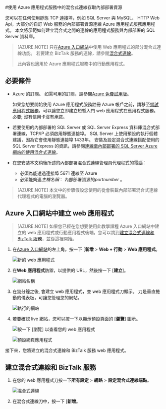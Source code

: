 <properties 
    pageTitle="使用 Azure 應用程式服務中的混合式連線存取內部部署資源" 
    description="建立 web app 中 Azure 應用程式服務與使用靜態的 TCP 連接埠的內部部署資源之間的連線" 
    services="app-service" 
    documentationCenter="" 
    authors="cephalin" 
    manager="wpickett" 
    editor="mollybos"/>

<tags 
    ms.service="app-service" 
    ms.workload="na" 
    ms.tgt_pltfrm="na" 
    ms.devlang="na" 
    ms.topic="article" 
    ms.date="02/03/2016" 
    ms.author="cephalin"/>

#<a name="access-on-premises-resources-using-hybrid-connections-in-azure-app-service"></a>使用 Azure 應用程式服務中的混合式連線存取內部部署資源

您可以在任何使用靜態 TCP 連接埠，例如 SQL Server 與 MySQL、 HTTP Web Api，大部分的自訂 Web 服務的內部部署資源連線 Azure 應用程式服務應用程式。 本文將示範如何建立混合式之間的連線的應用程式服務與內部部署的 SQL Server 資料庫。

> [AZURE.NOTE] 只在[Azure 入口網站](https://portal.azure.com)中使用 Web 應用程式的部分混合式連線功能。 若要建立 BizTalk 服務的連線，請參閱[混合式連線](http://go.microsoft.com/fwlink/p/?LinkID=397274)。 
> 
> 此內容也適用於 Azure 應用程式服務中的行動應用程式。 

## <a name="prerequisites"></a>必要條件
- Azure 的訂閱。 如需可用的訂閱，請參閱[Azure 免費試用版](https://azure.microsoft.com/pricing/free-trial/)。 
 
    如果您想要開始使用 Azure 應用程式服務註冊 Azure 帳戶之前，請移至[嘗試應用程式服務](http://go.microsoft.com/fwlink/?LinkId=523751)，可以讓您立即建立短暫入門 web 應用程式在應用程式服務。 必要; 沒有信用卡沒有承諾。

- 若要使用的內部部署的 SQL Server 或 SQL Server Express 資料庫混合式部署連線，TCP/IP 必須啟用靜態連接埠。 SQL Server 上使用預設的執行個體建議，因為它會使用靜態連接埠 1433年。 安裝及設定混合式連線搭配使用的 SQL Server Express 的資訊，請參閱[連線至內部部署的 SQL Server Azure 網站的使用混合式連線](http://go.microsoft.com/fwlink/?LinkID=397979)。

- 在您安裝本文稍後所述的內部部署混合式連線管理員代理程式的電腦︰

    - 必須為能透過連接埠 5671 連線至 Azure
    - 必須能夠連*主機名稱*︰ 內部部署資源的*portnumber* 。 

> [AZURE.NOTE] 本文中的步驟假設您使用的從會裝載內部部署混合式連線代理程式的電腦的瀏覽器。


## <a name="create-a-web-app-in-the-azure-portal"></a>Azure 入口網站中建立 web 應用程式 ##

> [AZURE.NOTE] 如果您已經在您想要使用此教學課程 Azure 入口網站中建立的 web 應用程式或行動應用程式後端，您可以跳到[建立混合式連線和 BizTalk 服務](#CreateHC)，並從這裡開始。

1. 在[Azure 入口網站](https://portal.azure.com)的左上角，按一下 [**新增** > **Web + 行動** > **Web 應用程式**。
    
    ![新的 web 應用程式][NewWebsite]
    
2. 在**Web 應用程式**防禦，以提供的 URL，然後按一下 [**建立**]。 
    
    ![網站名稱][WebsiteCreationBlade]
    
3. 在幾分鐘之後, 會建立 web 應用程式，並 web 應用程式刀顯示。 刀是垂直捲動的儀表板，可讓您管理您的網站。
    
    ![執行的網站][WebSiteRunningBlade]
    
4. 若要確認 live 網站，您可以按一下以顯示預設頁面的 [**瀏覽**] 圖示。
    
    ![按一下 [瀏覽] 以查看您的 web 應用程式][Browse]
    
    ![預設網頁應用程式][DefaultWebSitePage]
    
接下來，您將建立的混合式連線和 BizTalk 服務 web 應用程式。

<a name="CreateHC"></a>
## <a name="create-a-hybrid-connection-and-a-biztalk-service"></a>建立混合式連線和 BizTalk 服務 ##

1. 在您的 web 應用程式刀按一下**所有設定** > **網路** > **設定混合式連線端點**。
    
    ![混合式連線][CreateHCHCIcon]
    
2. 在混合式連線刀中，按一下 [**新增**。
    
    <!-- ![Add a hybrid connnection][CreateHCAddHC]
-->
    
3. **新增的混合式連線**刀隨即會開啟。  這是您第一份的混合式部署連線，因為預先選取**新的混合式連線**選項，，並**建立混合式連線**刀會開啟以供您。
    
    ![建立混合式部署的連線][TwinCreateHCBlades]
    
    在**建立混合式連線刀**中︰
    - [**名稱**] 中，提供連線的名稱。
    - **主機名稱**，輸入主控您的資源的內部部署電腦的名稱。
    - **連接埠**，輸入您的內部部署資源使用 (SQL Server 預設的執行個體 1433) 的連接埠號碼。
    - 按一下 [ **Biz 與服務**


4. **建立 BizTalk 服務**刀隨即會開啟。 輸入 BizTalk 服務的名稱，然後再按一下**[確定**]。
    
    ![建立 BizTalk 服務][CreateHCCreateBTS]
    
    **建立 BizTalk 服務**刀隨即關閉，且您會回到**建立混合式連線**刀。
    
5. 在建立混合式連線刀中，按一下**[確定]**。 
    
    ![按一下 [確定]][CreateBTScomplete]
    
6. 程序完成後，請在入口網站中的 [通知] 區域會通知您已順利建立連線。
    < ！---TODO

    在此步驟中的所有項目會失敗。 無法在事入口網站中建立 BizTalk 服務。 我切換到傳統的入口網站 （完整入口網站），並建立 BizTalk 服務，但似乎可讓您 instance-當您完成建立混合式連線步驟時，您會收到下列錯誤，建立混合式連線 RelecIoudHC 失敗。 命名空間 」 的 api 版本 2014年-06-01 Microsoft.BizTaIkServices 」 中找不到的資源類型。
    
    此錯誤指出找不到類型]，[未執行個體。
    ![成功通知][CreateHCSuccessNotification]
    -->
7. 在 web 應用程式的刀**混合式連線**圖示現在會顯示已建立的 1 的混合式連接。
    
    ![建立一個混合式連線][CreateHCOneConnectionCreated]
    
此時，您已完成的雲端混合式連線基礎結構的重要部分。 接下來，您將建立對應的內部部署一段。

<a name="InstallHCM"></a>
## <a name="install-the-on-premises-hybrid-connection-manager-to-complete-the-connection"></a>安裝完成連接內部部署混合式連線管理員 ##

1. 按一下 [web 應用程式的刀，**所有設定** > **網路** > **設定混合式連線端點**。 
    
    ![混合式連線圖示][HCIcon]
    
2. 在**混合式連線**刀，最近新增的端點的 [**狀態**] 欄會顯示**未連線**。 按一下要設定讓它的連線。
    
    ![未連線][NotConnected]
    
    混合式連線刀隨即會開啟。
    
    ![NotConnectedBlade][NotConnectedBlade]
    
3. 按一下 [刀，**接聽項設定**。
    
    ![按一下 [接聽程式設定][ClickListenerSetup]
    
4. **混合式連線內容**刀隨即會開啟。 **內部部署混合式連線管理員**] 下選擇 [**按一下這裡以安裝**]。
    
    ![按一下這裡以安裝][ClickToInstallHCM]
    
5. 在 [應用程式執行安全性警告] 對話方塊中，選擇 [**執行**] 以繼續。
    
    ![選擇 [執行] 以繼續進行][ApplicationRunWarning]
    
6.  在 [**使用者帳戶控制**] 對話方塊中，選擇 [**是**]。
    
    ![選擇 [是]][UAC]
    
7. 混合式連線管理員下載並安裝適用於您。 
    
    ![安裝][HCMInstalling]
    
8. 安裝完成後，請按一下 [**關閉**]。
    
    ![按一下 [關閉]][HCMInstallComplete]
    
    在**混合式連線**刀中，[**狀態**] 欄現在會顯示**已連線**。 
    
    ![連線的狀態][HCStatusConnected]

完成混合式連線基礎結構時，您可以建立會使用該參數的混合式應用程式。 

>[AZURE.NOTE]下列各節說明如何使用行動應用程式.NET 後端專案的混合式連線。

## <a name="configure-the-mobile-app-net-backend-project-to-connect-to-the-sql-server-database"></a>設定行動應用程式.NET 後端專案以連線至 SQL Server 資料庫

在應用程式服務行動應用程式.NET 後端專案會是只 ASP.NET web 應用程式與其他行動應用程式 SDK 安裝及初始化。 若要使用行動應用程式後端 web 應用程式，您必須[下載並初始化行動應用程式.NET 後端 SDK](../app-service-mobile/app-service-mobile-dotnet-backend-how-to-use-server-sdk.md#install-sdk)。  

Mobile 應用程式，您也需要定義內部部署資料庫的連線字串，及修改使用此連線後端。 

1. 在 Visual Studio 方案總管] 中開啟您的行動應用程式.NET 後端的 Web.config 檔案、 找出**connectionStrings**節、 新增新的 SqlClient 項目，例如下列指向內部部署的 SQL Server 資料庫︰

        <add name="OnPremisesDBConnection"
         connectionString="Data Source=OnPremisesServer,1433;
         Initial Catalog=OnPremisesDB;
         User ID=HybridConnectionLogin;
         Password=<**secure_password**>;
         MultipleActiveResultSets=True"
         providerName="System.Data.SqlClient" />

    請記住，若要取代`<**secure_password**>`字串*HybridConnectionLogin*您建立的密碼。

3. 按一下 [儲存 web.config Visual Studio 中的 [**儲存**]。

    > [AZURE.NOTE]在本機電腦上執行時，會使用這項連線設定。 Azure 在執行時，此設定會覆寫入口網站中定義的連線設定。

4. 展開 [**模型**] 資料夾，並開啟資料模型檔案，以*Context.cs*。

6. 修改值傳遞**DbContext**執行個體建構`OnPremisesDBConnection`基底**DbContext**建構函式，類似以下的程式碼片段︰

        public class hybridService1Context : DbContext
        {
            public hybridService1Context()
                : base("OnPremisesDBConnection")
            {
            }
        }

    服務將會使用新的連線至 SQL Server 資料庫。

## <a name="update-the-mobile-app-backend-to-use-the-on-premises-connection-string"></a>更新行動應用程式後端使用內部部署連線字串

接下來，您需要新增應用程式的設定這個新的連接字串，這樣就可以使用從 Azure。  

1. 回到[Azure 入口網站](https://portal.azure.com)在您的行動應用程式的 web 應用程式後端程式碼中，按一下 [**所有設定**]，然後**應用程式設定**。

3. 在**Web 應用程式設定**刀中，向下捲動**連接字串**，並新增名為新**SQL Server**連線字串`OnPremisesDBConnection`與值要像`Server=OnPremisesServer,1433;Database=OnPremisesDB;User ID=HybridConnectionsLogin;Password=<**secure_password**>`。

    取代`<**secure_password**>`與您內部部署的資料庫的安全密碼。

    ![內部部署資料庫的連線字串](./media/web-sites-hybrid-connection-get-started/set-sql-server-database-connection.png)

2. 按下 [**儲存**] 儲存混合式連線和您剛剛建立的連線字串。

此時，您可以重新發佈伺服器專案，並與您現有的行動應用程式用戶端測試新連線。 從讀取和寫入使用混合式連線的內部部署資料庫資料。

<a name="NextSteps"></a>
## <a name="next-steps"></a>後續步驟 ##

- 建立使用混合式連線的 ASP.NET web 應用程式的資訊，請參閱[連線至內部部署的 SQL Server Azure 網站的使用混合式連線](http://go.microsoft.com/fwlink/?LinkID=397979)。 

### <a name="additional-resources"></a>其他資源

[混合式連線概觀](http://go.microsoft.com/fwlink/p/?LinkID=397274)

[處理器變化介紹混合式連線 （頻道 9 視訊）](http://channel9.msdn.com/Shows/Azure-Friday/Josh-Twist-introduces-hybrid-connections)

[混合式連線的網站](https://azure.microsoft.com/services/biztalk-services/)

[Biztalk︰ 儀表板、 監控、 小數位數、 設定和混合式連線] 索引標籤](../biztalk-services/biztalk-dashboard-monitor-scale-tabs.md)

[建置順暢的應用程式可攜 (視訊頻道 9) 實際的混合式雲端](http://channel9.msdn.com/events/TechEd/NorthAmerica/2014/DCIM-B323#fbid=)

[從 Azure 行動服務使用混合式連線 （頻道 9 視訊） 連線到內部部署的 SQL Server](http://channel9.msdn.com/Series/Windows-Azure-Mobile-Services/Connect-to-an-on-premises-SQL-Server-from-Azure-Mobile-Services-using-Hybrid-Connections)

## <a name="whats-changed"></a>變更的項目
* 若要變更的指南，從網站應用程式服務請參閱︰ [Azure 應用程式服務與程式影響現有 Azure 服務](http://go.microsoft.com/fwlink/?LinkId=529714)

<!-- IMAGES -->
[New]:./media/web-sites-hybrid-connection-get-started/B01New.png
[NewWebsite]:./media/web-sites-hybrid-connection-get-started/B02NewWebsite.png
[WebsiteCreationBlade]:./media/web-sites-hybrid-connection-get-started/B03WebsiteCreationBlade.png
[WebSiteRunningBlade]:./media/web-sites-hybrid-connection-get-started/B04WebSiteRunningBlade.png
[Browse]:./media/web-sites-hybrid-connection-get-started/B05Browse.png
[DefaultWebSitePage]:./media/web-sites-hybrid-connection-get-started/B06DefaultWebSitePage.png
[CreateHCHCIcon]:./media/web-sites-hybrid-connection-get-started/C01CreateHCHCIcon.png
[CreateHCAddHC]:./media/web-sites-hybrid-connection-get-started/C02CreateHCAddHC.png
[TwinCreateHCBlades]:./media/web-sites-hybrid-connection-get-started/C03TwinCreateHCBlades.png
[CreateHCCreateBTS]:./media/web-sites-hybrid-connection-get-started/C04CreateHCCreateBTS.png
[CreateBTScomplete]:./media/web-sites-hybrid-connection-get-started/C05CreateBTScomplete.png
[CreateHCSuccessNotification]:./media/web-sites-hybrid-connection-get-started/C06CreateHCSuccessNotification.png
[CreateHCOneConnectionCreated]:./media/web-sites-hybrid-connection-get-started/C07CreateHCOneConnectionCreated.png
[HCIcon]:./media/web-sites-hybrid-connection-get-started/D01HCIcon.png
[NotConnected]:./media/web-sites-hybrid-connection-get-started/D02NotConnected.png
[NotConnectedBlade]:./media/web-sites-hybrid-connection-get-started/D03NotConnectedBlade.png
[ClickListenerSetup]:./media/web-sites-hybrid-connection-get-started/D04ClickListenerSetup.png
[ClickToInstallHCM]:./media/web-sites-hybrid-connection-get-started/D05ClickToInstallHCM.png
[ApplicationRunWarning]:./media/web-sites-hybrid-connection-get-started/D06ApplicationRunWarning.png
[UAC]:./media/web-sites-hybrid-connection-get-started/D07UAC.png
[HCMInstalling]:./media/web-sites-hybrid-connection-get-started/D08HCMInstalling.png
[HCMInstallComplete]:./media/web-sites-hybrid-connection-get-started/D09HCMInstallComplete.png
[HCStatusConnected]:./media/web-sites-hybrid-connection-get-started/D10HCStatusConnected.png
 